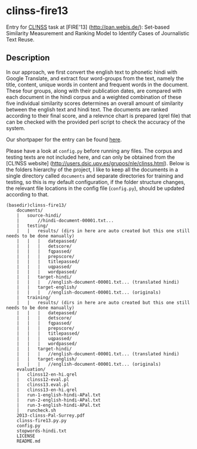 clinss-fire13
=============

Entry for [CL!NSS](http://users.dsic.upv.es/grupos/nle/clinss.html) task at [FIRE'13] (http://pan.webis.de/): Set-based Similarity Measurement and Ranking Model to Identify Cases of Journalistic Text Reuse.

Description
-----------
In our approach, we first convert the english text to phonetic hindi with Google Translate, and extract four word-groups from the text, namely the title, content, unique words in content and frequent words in the document. These four groups, along with their publication dates, are compared with each document in the hindi corpus and a weighted combination of these five individual similarity scores determines an overall amount of similarity between the english text and hindi text. The documents are ranked according to their final score, and a relevnce chart is prepared (qrel file) that can be checked with the provided perl script to check the accuracy of the system. 

Our shortpaper for the entry can be found [here](https://github.com/arpanpal010/clinss-fire13/blob/master/2013-clinss-Pal-Surrey.pdf?raw=true).

Please have a look at `config.py` before running any files. The corpus and testing texts are not included here, and can only be obtained from the [CL!NSS website] (http://users.dsic.upv.es/grupos/nle/clinss.html). Below is the folders hierarchy of the project, I like to keep all the documents in a single directory called `documents` and separate directories for training and testing, so this is my default configuration, if the folder structure changes, the relevant file locations in the config file (`config.py`), should be updated according to that.
```
(basedir)clinss-fire13/
    documents/
  	|	source-hindi/
  	|		//hindi-document-00001.txt...
  	|	testing/
  	|	|	results/ (dirs in here are auto created but this one still needs to be done manually)
  	|	|	|	datepassed/
  	|	|	|	detscore/
  	|	|	|	fqpassed/
  	|	|	|	prepscore/
  	|	|	|	titlepassed/
  	|	|	|	uqpassed/
  	|	|	|	wordpassed/
  	|	|	target-hindi/
  	|	|	|	//english-document-00001.txt... (translated hindi)
  	|	|	target-english/
  	|	|	|	//english-document-00001.txt... (originals)
  	|	training/
  	|	|	results/ (dirs in here are auto created but this one still needs to be done manually)
  	|	|	|	datepassed/
  	|	|	|	detscore/
  	|	|	|	fqpassed/
  	|	|	|	prepscore/
  	|	|	|	titlepassed/
  	|	|	|	uqpassed/
  	|	|	|	wordpassed/
  	|	|	target-hindi/
  	|	|	|	//english-document-00001.txt... (translated hindi)
  	|	|	target-english/
  	|	|	|	//english-document-00001.txt... (originals)
  	evaluation/
  	|	clinss12-en-hi.qrel
  	|	clinss12-eval.pl
  	|	clinss13.eval.pl
  	|	clinss13-en-hi.qrel
  	|	run-1-english-hindi-APal.txt
  	|	run-2-english-hindi-APal.txt
  	|	run-3-english-hindi-APal.txt
  	|	runcheck.sh
  	2013-clinss-Pal-Surrey.pdf
  	clinss-fire13.py.py
  	config.py
  	stopwords-hindi.txt
  	LICENSE
	README.md
```
